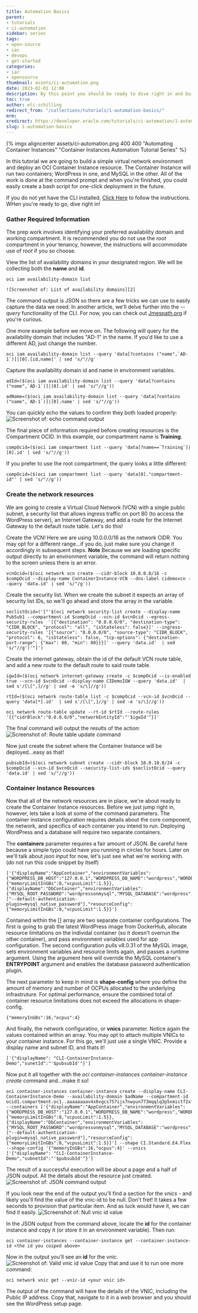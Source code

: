 ```yaml
---
title: Automation Basics
parent:
- tutorials
- ci-automation
sidebar: series
tags:
- open-source
- iac
- devops
- get-started
categories:
- iac
- opensource
thumbnail: assets/ci-automation.png
date: 2023-02-01 12:00
description: By this point you should be ready to dive right in and build some automation. Start with the OCI Command Line Interface (CLI) to provision your resources.
toc: true
author: eli-schilling
redirect_from: "/collections/tutorials/1-automation-basics/"
mrm: 
xredirect: https://developer.oracle.com/tutorials/ci-automation/1-automation-basics/
slug: 1-automation-basics
---
```

{% imgx aligncenter assets/ci-automation.png 400 400 "Automating Container Instances" "Container Instances Automation Tutorial Series" %}

In this tutorial we are going to build a simple virtual network environment and deploy an OCI Container Instance resource. The Container Instance will run two containers; WordPress in one, and MySQL in the other. All of the work is done at the command prompt and when you're finished, you could easily create a bash script for one-click deployment in the future.

If you do not yet have the CLI installed, [Click Here][1] to follow the instructions. WHen you're ready to go, dive right in!

### Gather Required Information
The prep work involves identifying your preferred availability domain and working compartment. It is recommended you do not use the *root* compartment in your tenancy, however, the instructions will accommodate use of *root* if you so choose.

View the list of availability domains in your designated region. We will be collecting both the **name** and **id**.

    oci iam availability-domain list

    ![Screenshot of: List of availability domains][2]

The command output is JSON so there are a few tricks we can use to easily capture the data we need. In another article, we'll delve further into the *--query* functionality of the CLI. For now, you can check out [Jmespath.org][3] if you're curious.

One more example before we move on. The following will query for the availability domain that includes "AD-1" in the name. If you'd like to use a different AD, just change the number. 

    oci iam availability-domain list --query 'data[?contains ("name",`AD-1`)]|[0].[id,name]' | sed 's/"//g'

Capture the availability domain id and name in environment variables.

    adId=($(oci iam availability-domain list --query 'data[?contains ("name",`AD-1`)]|[0].id' | sed 's/"//g'))

    adName=($(oci iam availability-domain list --query 'data[?contains ("name",`AD-1`)]|[0].name' | sed 's/"//g'))

You can quickly echo the values to confirm they both loaded properly:
![Screenshot of: echo command output][4]

The final piece of information required before creating resources is the Compartment OCID. In this example, our compartment name is **Training**. 

    compOcid=($(oci iam compartment list --query 'data[?name==`Training`]|[0].id' | sed 's/"//g'))

If you prefer to use the root compartment, the query looks a little different:

    compOcid=($(oci iam compartment list --query 'data[0]."compartment-id"' | sed 's/"//g'))

### Create the network resources
We are going to create a Virtual Cloud Network (VCN) with a single public subnet, a security list that allows ingress traffic on port 80 (to access the WordPress server), an Internet Gateway, and add a route for the Internet Gateway to the default route table.  Let's do this!

Create the VCN! Here we are using 10.0.0.0/16 as the network CIDR. You may opt for a different range...if you do, just make sure you change it accordingly in subsequent steps.
**Note** Because we are loading specific output directly to an environment variable, the command will return nothing to the screen unless there is an error.

    vcnOcid=($(oci network vcn create --cidr-block 10.0.0.0/16 -c $compOcid --display-name ContainerInstance-VCN --dns-label cidemovcn --query 'data.id' | sed 's/"/g'))

Create the security list. When we create the subnet it expects an array of security list IDs, so we'll go ahead and store the array in the variable.

    seclistOcid=('["'$(oci network security-list create --display-name PubSub1 --compartment-id $compOcid --vcn-id $vcnOcid --egress-security-rules  '[{"destination": "0.0.0.0/0", "destination-type": "CIDR_BLOCK", "protocol": "all", "isStateless": false}]' --ingress-security-rules '[{"source": "0.0.0.0/0", "source-type": "CIDR_BLOCK", "protocol": 6, "isStateless": false, "tcp-options": {"destination-port-range": {"max": 80, "min": 80}}}]' --query 'data.id'  | sed 's/"//g')'"]')

Create the internet gateway, obtain the id of the default VCN route table, and add a new route to the default route to said route table.

    igwId=($(oci network internet-gateway create -c $compOcid --is-enabled true --vcn-id $vcnOcid --display-name CIDemoIGW --query 'data.id'  | sed s'/[\[",]//g' | sed -e 's/\]//g'))

    rtId=($(oci network route-table list -c $compOcid --vcn-id $vcnOcid --query 'data[*].id'  | sed s'/[\[",]//g' | sed -e 's/\]//g'))

    oci network route-table update --rt-id $rtId --route-rules '[{"cidrBlock":"0.0.0.0/0","networkEntityId":"'$igwId'"}]'  

The final command will output the results of the action:
![Screenshot of: Route table update command][5]

Now just create the subnet where the Container Instance will be deployed...easy as that!

    pubsubId=($(oci network subnet create --cidr-block 10.0.10.0/24 -c $compOcid --vcn-id $vcnOcid --security-list-ids $seclistOcid --query 'data.id' | sed 's/"//g'))

### Container Instance Resources

Now that all of the network resources are in place, we're about ready to create the Container Instance resources. Before we just jump right in, however, lets take a look at some of the command parameters. The container instance configuration requires details about the core component, the network, and specifics of each container you intend to run. Deploying WordPress and a database will require two separate containers.

The **containers** parameter requires a fair amount of JSON. Be careful here because a simple typo could have you running in circles for hours. Later on we'll talk about *json input* for now, let's just see what we're working with. (do not run this code snippet by itself)

    ['{"displayName":"AppContainer","environmentVariables":{"WORDPRESS_DB_HOST":"127.0.0.1","WORDPRESS_DB_NAME":"wordpress","WORDPRESS_DB_PASSWORD":"wordpress","WORDPRESS_DB_USER":"wordpress"},"imageUrl":"docker.io/library/wordpress:latest","resourceConfig":{"memoryLimitInGBs":8,"vcpusLimit":1.5}},{"displayName":"DbContainer","environmentVariables":{"MYSQL_ROOT_PASSWORD":"wordpressonmysql","MYSQL_DATABASE":"wordpress","MYSQL_USER":"wordpress","MYSQL_PASSWORD":"wordpress"},"imageUrl":"docker.io/library/mysql:8.0.31","arguments": ["--default-authentication-plugin=mysql_native_password"],"resourceConfig":{"memoryLimitInGBs":8,"vcpusLimit":1.5}}']

Contained within the [] array are two separate container configurations. The first is going to grab the latest WordPress image from DockerHub, allocate resource limitations on the individal container (so it doesn't overrun the other container), and pass environment variables used for app configuration. The second configuration pulls v8.0.31 of the MySQL image, sets environment variables and resource limits again, and passes a runtime argument. Using the argument here will override the MySQL container's **ENTRYPOINT** argument and enables the database password authentication plugin.

The next parameter to keep in mind is **shape-config** where you define the amount of memory and number of OCPUs allocated to the underlying infrastruture. For optimal performance, ensure the combined total of container resource limitations does not exceed the allocations in shape-config.

    {"memoryInGBs":16,"ocpus":4}

And finally, the network configuratino, or **vnics** parameter. Notice again the values contained within an array. You may opt to attach multiple VNICs to your container instance. For this go, we'll just use a single VNIC. Provide a display name and subnet ID, and thats it!

    ['{"displayName": "CLI-ContainerInstance-Demo","sunetId":"'$pubsubId'"}']

Now put it all together with the *oci container-instances container-instance create* command and...make it so!

    oci container-instances container-instance create --display-name CLI-ContainerInstance-Demo --availability-domain $adName --compartment-id ocid1.compartment.oc1..aaaaaaaav4x6vgcs757ijx7nwyun773mqqlq3p5xmictf2xfnc6k7z25pu3q --containers ['{"displayName":"AppContainer","environmentVariables":{"WORDPRESS_DB_HOST":"127.0.0.1","WORDPRESS_DB_NAME":"wordpress","WORDPRESS_DB_PASSWORD":"wordpress","WORDPRESS_DB_USER":"wordpress"},"imageUrl":"docker.io/library/wordpress:latest","resourceConfig":{"memoryLimitInGBs":8,"vcpusLimit":1.5}},{"displayName":"DbContainer","environmentVariables":{"MYSQL_ROOT_PASSWORD":"wordpressonmysql","MYSQL_DATABASE":"wordpress","MYSQL_USER":"wordpress","MYSQL_PASSWORD":"wordpress"},"imageUrl":"docker.io/library/mysql:8.0.31","arguments": ["--default-authentication-plugin=mysql_native_password"],"resourceConfig":{"memoryLimitInGBs":8,"vcpusLimit":1.5}}'] --shape CI.Standard.E4.Flex --shape-config '{"memoryInGBs":16,"ocpus":4}' --vnics ['{"displayName": "CLI-ContainerInstance-Demo","subnetId":"'$pubsubId'"}']

The result of a successful execution will be about a page and a half of JSON output.  All the details about the resource just created.
![Screenshot of: JSON command output][6]

If you look near the end of the output you'll find a section for the *vnics* - and likely you'll find the value of the vnic-id to be null.  Don't fret! It takes a few seconds to provision that particular item.  And as luck would have it, we can find it easily.
![Screenshot of: Null vnic id value][7]

In the JSON output from the command above, locate the **id** for the container instance and copy it (or store it in an environment variable). Then run:

    oci container-instances --container-instance get --container-instance-id <the id you coiped above>

Now in the output you'll see an **id** for the vnic.
![Screenshot of: Valid vnic id value][8] Copy that and use it to run one more command:

    oci network vnic get --vnic-id <your vnic id>

The output of the command will have the details of the VNIC, including the Public IP address. Copy that, navigate to it in a web browser and you should see the WordPress setup page.



[1]: https://docs.oracle.com/en-us/iaas/Content/API/SDKDocs/cliinstall.htm
[2]: assets/ci-automation-cli-01.png
[3]: https://jmespath.org/
[4]: assets/ci-automation-cli-02.png
[5]: assets/ci-automation-cli-03.png
[6]: assets/ci-automation-cli-04.png
[7]: assets/ci-automation-cli-05.png
[8]: assets/ci-automation-cli-06.png